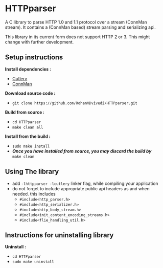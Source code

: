 # HTTPparser
A C library to parse HTTP 1.0 and 1.1 protocol over a stream (ConnMan stream). It contains a (ConnMan based) stream parsing and serializing api.

This library in its current form does not support HTTP 2 or 3. This might change with further development.

## Setup instructions
**Install dependencies :**
 * [Cutlery](https://github.com/RohanVDvivedi/Cutlery)
 * [ConnMan](https://github.com/RohanVDvivedi/ConnMan)

**Download source code :**
 * `git clone https://github.com/RohanVDvivedi/HTTPparser.git`

**Build from source :**
 * `cd HTTPparser`
 * `make clean all`

**Install from the build :**
 * `sudo make install`
 * ***Once you have installed from source, you may discard the build by*** `make clean`

## Using The library
 * add `-lhttpparser -lcutlery` linker flag, while compiling your application
 * do not forget to include appropriate public api headers as and when needed. this includes
   * `#include<http_parser.h>`
   * `#include<http_serializer.h>`
   * `#include<http_body_stream.h>`
   * `#include<init_content_encoding_streams.h>`
   * `#include<flie_handling_util.h>`

## Instructions for uninstalling library

**Uninstall :**
 * `cd HTTPparser`
 * `sudo make uninstall`
